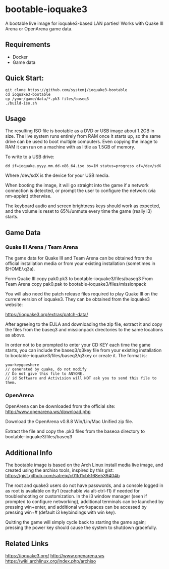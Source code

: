 # bootable-ioquake3

A bootable live image for ioquake3-based LAN parties!
Works with Quake III Arena or OpenArena game data.


## Requirements
* Docker
* Game data


## Quick Start:
```
git clone https://github.com/systemj/ioquake3-bootable
cd ioquake3-bootable
cp /your/game/data/*.pk3 files/baseq3
./build-iso.sh
```

## Usage

The resulting ISO file is bootable as a DVD or USB image about 1.2GB in size.  The live system runs entirely from RAM once it starts up, so the same drive can be used to boot multiple computers.  Even copying the image to RAM it can run on a machine with as little as 1.5GB of memory.

To write to a USB drive:
```
dd if=ioquake.yyyy.mm.dd-x86_64.iso bs=1M status=progress of=/dev/sdX
```

Where /dev/sdX is the device for your USB media.

When booting the image, it will go straight into the game if a network connection is detected, or prompt the user to configure the network (via nm-applet) otherwise.

The keyboard audio and screen brightness keys should work as expected, and the volume is reset to 65%/unmute every time the game (really i3) starts.

## Game Data

### Quake III Arena / Team Arena

The game data for Quake III and Team Arena can be obtained from the official installation media or from your existing installation (sometimes in $HOME/.q3a).

Form Quake III copy pak0.pk3 to bootable-ioquake3/files/baseq3 
From Team Arena copy pak0.pak to bootable-ioquake3/files/missionpack

You will also need the patch release files required to play Quake III on the current version of ioquake3.  They can be obtained from the ioquake3 website:

https://ioquake3.org/extras/patch-data/

After agreeing to the EULA and downloading the zip file, extract it and copy the files from the baseq3 and missionpack directories to the same locations as above.

In order not to be prompted to enter your CD KEY each time the game starts, you can include the baseq3/q3key file from your existing installation to bootable-ioquake3/files/baseq3/q3key or create it.  The format is:

```
yourkeygoeshere
// generated by quake, do not modify
// Do not give this file to ANYONE.
// id Software and Activision will NOT ask you to send this file to them.

```

### OpenArena

OpenArena can be downloaded from the official site:
http://www.openarena.ws/download.php

Download the OpenArena v0.8.8 Win/Lin/Mac Unified zip file.

Extract the file and copy the .pk3 files from the baseoa directory to bootable-ioquake3/files/baseq3

## Additional Info

The bootable image is based on the Arch Linux install media live image, and created using the archiso tools, inspired by this gist:
https://gist.github.com/satreix/c01fd1cb5168e539404b

The root and quake3 users do not have passwords, and a console logged in as root is available on tty1 (reachable via alt-ctrl-f1) if needed for troubleshooting or customization.  In the i3 window manager (seen if prompted to configure networking), additional terminals can be launched by pressing win+enter, and additional workspaces can be accessed by pressing win+# (default i3 keybindings with win key).

Quitting the game will simply cycle back to starting the game again; pressing the power key should cause the system to shutdown gracefully.

## Related Links

https://ioquake3.org/
http://www.openarena.ws
https://wiki.archlinux.org/index.php/archiso


